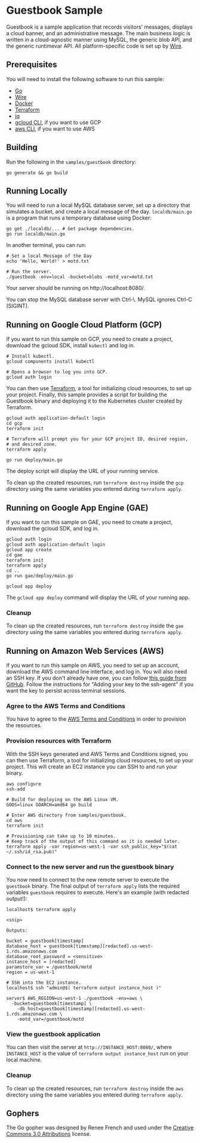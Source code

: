 # Guestbook Sample

Guestbook is a sample application that records visitors' messages, displays a
cloud banner, and an administrative message. The main business logic is
written in a cloud-agnostic manner using MySQL, the generic blob API, and the
generic runtimevar API. All platform-specific code is set up by 
[Wire](https://github.com/google/go-cloud/tree/master/wire).

## Prerequisites

You will need to install the following software to run this sample:

- [Go](https://golang.org/doc/install)
- [Wire](https://github.com/google/go-cloud/blob/master/wire/README.md#installing)
- [Docker](https://docs.docker.com/install/)
- [Terraform][TF]
- [jq](https://stedolan.github.io/jq/download/)
- [gcloud CLI](https://cloud.google.com/sdk/downloads), if you want to use GCP
- [aws CLI](https://docs.aws.amazon.com/cli/latest/userguide/installing.html),
  if you want to use AWS

## Building

Run the following in the `samples/guestbook` directory:

```shell
go generate && go build
```

## Running Locally

You will need to run a local MySQL database server, set up a directory that
simulates a bucket, and create a local message of the day. `localdb/main.go` is a
program that runs a temporary database using Docker:

```shell
go get ./localdb/... # Get package dependencies.
go run localdb/main.go
```

In another terminal, you can run:

```shell
# Set a local Message of the Day
echo 'Hello, World!' > motd.txt

# Run the server.
./guestbook -env=local -bucket=blobs -motd_var=motd.txt
```

Your server should be running on http://localhost:8080/.

You can stop the MySQL database server with Ctrl-\\. MySQL ignores Ctrl-C
(SIGINT).

## Running on Google Cloud Platform (GCP)

If you want to run this sample on GCP, you need to create a project, download
the gcloud SDK, install `kubectl` and log in.

``` shell
# Install kubectl.
gcloud components install kubectl

# Opens a browser to log you into GCP.
gcloud auth login
```

You can then use [Terraform][TF], a tool for initializing cloud resources, to
set up your project. Finally, this sample provides a script for building the
Guestbook binary and deploying it to the Kubernetes cluster created by
Terraform.

```shell
gcloud auth application-default login
cd gcp
terraform init

# Terraform will prompt you for your GCP project ID, desired region,
# and desired zone.
terraform apply

go run deploy/main.go
```

The deploy script will display the URL of your running service.

To clean up the created resources, run `terraform destroy` inside the `gcp`
directory using the same variables you entered during `terraform apply`.

## Running on Google App Engine (GAE)

If you want to run this sample on GAE, you need to create a project, download
the gcloud SDK, and log in.

``` shell
gcloud auth login
gcloud auth application-default login
gcloud app create
cd gae
terraform init
terraform apply
cd ..
go run gae/deploy/main.go
```

```shell
gcloud app deploy
```

The `gcloud app deploy` command will display the URL of your running app.

### Cleanup
To clean up the created resources, run `terraform destroy` inside the `gae`
directory using the same variables you entered during `terraform apply`.

## Running on Amazon Web Services (AWS)

If you want to run this sample on AWS, you need to set up an account, download
the AWS command line interface, and log in. You will also need an SSH key. If you
don't already have one, you can follow [this guide from GitHub][GitHub SSH]. Follow the instructions for "Adding your key to the ssh-agent" if you want the key to persist across terminal sessions.

### Agree to the AWS Terms and Conditions
You have to agree to the [AWS Terms and Conditions][AWS T&C] in order to provision the resources.

### Provision resources with Terraform
With the SSH keys generated and AWS Terms and Conditions signed, you can then
use Terraform, a tool for initializing cloud resources, to set up your project.
This will create an EC2 instance you can SSH to and run your binary.

```shell
aws configure
ssh-add

# Build for deploying on the AWS Linux VM.
GOOS=linux GOARCH=amd64 go build

# Enter AWS directory from samples/guestbook.
cd aws
terraform init

# Provisioning can take up to 10 minutes.
# Keep track of the output of this command as it is needed later.
terraform apply -var region=us-west-1 -var ssh_public_key="$(cat ~/.ssh/id_rsa.pub)"
```

### Connect to the new server and run the guestbook binary
You now need to connect to the new remote server to execute the `guestbook` binary. The final output of `terraform apply` lists the required variables `guestbook` requires to execute. Here's an example (with redacted output!):

```shell
localhost$ terraform apply

<snip>

Outputs:

bucket = guestbook[timestamp]
database_host = guestbook[timestamp][redacted].us-west-1.rds.amazonaws.com
database_root_password = <sensitive>
instance_host = [redacted]
paramstore_var = /guestbook/motd
region = us-west-1

# SSH into the EC2 instance.
localhost$ ssh "admin@$( terraform output instance_host )"

server$ AWS_REGION=us-west-1 ./guestbook -env=aws \
  -bucket=guestbook[timestamp] \
	-db_host=guestbook[timestamp][redacted].us-west-1.rds.amazonaws.com \
	-motd_var=/guestbook/motd
```

### View the guestbook application
You can then visit the server at `http://INSTANCE_HOST:8080/`, where
`INSTANCE_HOST` is the value of `terraform output instance_host` run on your
local machine.

### Cleanup
To clean up the created resources, run `terraform destroy` inside the `aws`
directory using the same variables you entered during `terraform apply`.

[GitHub SSH]: https://help.github.com/articles/generating-a-new-ssh-key-and-adding-it-to-the-ssh-agent/
[AWS T&C]: https://aws.amazon.com/marketplace/pp?sku=55q52qvgjfpdj2fpfy9mb1lo4

## Gophers

The Go gopher was designed by Renee French and used under the [Creative Commons
3.0 Attributions](https://creativecommons.org/licenses/by/3.0/) license.

[TF]: https://www.terraform.io/intro/getting-started/install.html
